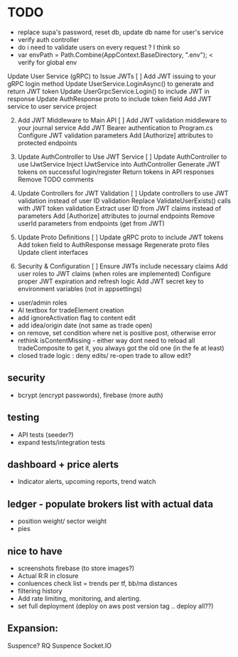 ﻿
# TODO
- replace supa's password, reset db, update db name for user's service
- verify auth controller
- do i need to validate users on every request ? I think so
- var envPath = Path.Combine(AppContext.BaseDirectory, ".env"); < verify for global env

Update User Service (gRPC) to Issue JWTs
[ ] Add JWT issuing to your gRPC login method
Update UserService.LoginAsync() to generate and return JWT token
Update UserGrpcService.Login() to include JWT in response
Update AuthResponse proto to include token field
Add JWT service to user service project

2. Add JWT Middleware to Main API
[ ] Add JWT validation middleware to your journal service
Add JWT Bearer authentication to Program.cs
Configure JWT validation parameters
Add [Authorize] attributes to protected endpoints

3. Update AuthController to Use JWT Service
[ ] Update AuthController to use IJwtService
Inject IJwtService into AuthController
Generate JWT tokens on successful login/register
Return tokens in API responses
Remove TODO comments

4. Update Controllers for JWT Validation
[ ] Update controllers to use JWT validation instead of user ID validation
Replace ValidateUserExists() calls with JWT token validation
Extract user ID from JWT claims instead of parameters
Add [Authorize] attributes to journal endpoints
Remove userId parameters from endpoints (get from JWT)

5. Update Proto Definitions
[ ] Update gRPC proto to include JWT tokens
Add token field to AuthResponse message
Regenerate proto files
Update client interfaces

6. Security & Configuration
[ ] Ensure JWTs include necessary claims
Add user roles to JWT claims (when roles are implemented)
Configure proper JWT expiration and refresh logic
Add JWT secret key to environment variables (not in appsettings)

- user/admin roles
- AI textbox for tradeElement creation
- add ignoreActivation flag to content edit
- add idea/origin date (not same as trade open)
- on remove, set condition where net is positive post, otherwise error
- rethink isContentMissing - either way dont need to reload all tradeComposite to get it, you always got the old one (in the fe at least)
- closed trade logic : deny edits/ re-open trade to allow edit?

## security
 - bcrypt (encrypt passwords), firebase (more auth)

## testing
- API tests (seeder?)
- expand tests/integration tests

## dashboard + price alerts
- Indicator alerts, upcoming reports, trend watch

## ledger - populate brokers list with actual data
- position weight/ sector weight
- pies

## nice to have
- screenshots firebase (to store images?)
- Actual R:R in closure
- conluences check list = trends per tf, bb/ma distances
- filtering history
- Add rate limiting, monitoring, and alerting.
- set full deployment (deploy on aws post version tag .. deploy all??)

## Expansion:
Suspence? RQ Suspence
Socket.IO